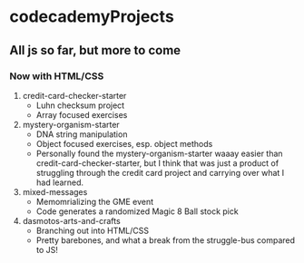 # codecademyProjects

## All js so far, but more to come

### Now with HTML/CSS

1. credit-card-checker-starter
    * Luhn checksum project
    * Array focused exercises
2. mystery-organism-starter
    * DNA string manipulation
    * Object focused exercises, esp. object methods
    * Personally found the mystery-organism-starter waaay easier than credit-card-checker-starter, but I think that was just a product of struggling through the credit card project and carrying over what I had learned.
3. mixed-messages
    * Memomrializing the GME event
    * Code generates a randomized Magic 8 Ball stock pick
4. dasmotos-arts-and-crafts
    * Branching out into HTML/CSS
    * Pretty barebones, and what a break from the struggle-bus compared to JS!